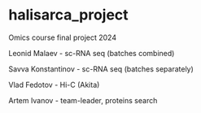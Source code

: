 # halisarca_project
Omics course final project 2024

Leonid Malaev - sc-RNA seq (batches combined)

Savva Konstantinov - sc-RNA seq (batches separately)

Vlad Fedotov - Hi-C (Akita)

Artem Ivanov - team-leader, proteins search
